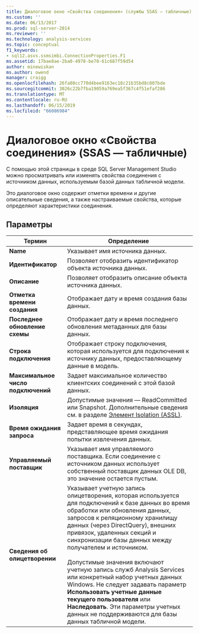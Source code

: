 ```yaml
---
title: Диалоговое окно «Свойства соединения» (службы SSAS — табличные) | Документация Майкрософт
ms.custom: ''
ms.date: 06/13/2017
ms.prod: sql-server-2014
ms.reviewer: ''
ms.technology: analysis-services
ms.topic: conceptual
f1_keywords:
- sql12.asvs.ssmsimbi.ConnectionProperties.F1
ms.assetid: 17bae8ae-2ba0-4978-be70-61c687f59d54
author: minewiskan
ms.author: owend
manager: craigg
ms.openlocfilehash: 26fa80cc770d4bee9163ec18c21b35bd8c807bde
ms.sourcegitcommit: 3026c22b7fba19059a769ea5f367c4f51efaf286
ms.translationtype: MT
ms.contentlocale: ru-RU
ms.lasthandoff: 06/15/2019
ms.locfileid: "66086984"
---
```

# <a name="connection-properties-dialog-box-ssas---tabular"></a>Диалоговое окно «Свойства соединения» (SSAS — табличные)
  С помощью этой страницы в среде SQL Server Management Studio можно просматривать или изменять свойства соединения с источником данных, используемым базой данных табличной модели.  
  
 Это диалоговое окно содержит отметки времени и другие описательные сведения, а также настраиваемые свойства, которые определяют характеристики соединения.  
  
## <a name="options"></a>Параметры  
  
|Термин|Определение|  
|----------|----------------|  
|**Name**|Указывает имя источника данных.|  
|**Идентификатор**|Позволяет отобразить идентификатор объекта источника данных.|  
|**Описание**|Позволяет отобразить описание объекта источника данных.|  
|**Отметка времени создания**|Отображает дату и время создания базы данных.|  
|**Последнее обновление схемы**|Отображает дату и время последнего обновления метаданных для базы данных.|  
|**Строка подключения**|Отображает строку подключения, которая используется для подключения к источнику данных, предоставляющему данные в модель.|  
|**Максимальное число подключений**|Задает максимальное количество клиентских соединений с этой базой данных.|  
|**Изоляция**|Допустимые значения — ReadCommitted или Snapshot. Дополнительные сведения см. в разделе [Элемент Isolation (ASSL)](https://docs.microsoft.com/bi-reference/assl/properties/isolation-element-assl).|  
|**Время ожидания запроса**|Задает время в секундах, представляющее время ожидания попытки извлечения данных.|  
|**Управляемый поставщик**|Указывает имя управляемого поставщика. Если соединение с источником данных использует собственный поставщик данных OLE DB, это значение остается пустым.|  
|**Сведения об олицетворении**|Указывает учетную запись олицетворения, которая используется для подключений к базе данных во время обработки или обновления данных, запросов к реляционному хранилищу данных (через DirectQuery), внешних привязок, удаленных секций и синхронизации базы данных между получателем и источником.<br /><br /> Допустимые значения включают учетную запись служб Analysis Services или конкретный набор учетных данных Windows. Не следует задавать параметр **Использовать учетные данные текущего пользователя** или **Наследовать**. Эти параметры учетных данных не поддерживаются для базы данных табличной модели.|  
  
  
